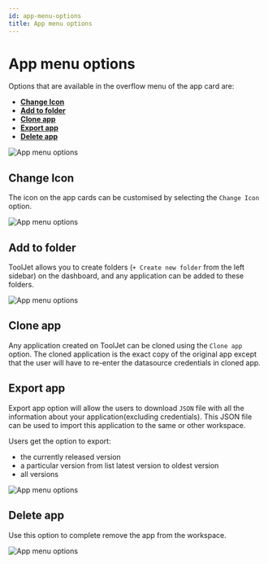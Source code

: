 ```yaml
---
id: app-menu-options
title: App menu options
---
```


# App menu options

Options that are available in the overflow menu of the app card are:

- **[Change Icon](#change-icon)**
- **[Add to folder](#add-to-folder)**
- **[Clone app](#clone-app)**
- **[Export app](#export-app)**
- **[Delete app](#delete-app)**

<div style={{textAlign: 'center'}}>

<img className="screenshot-full" src="/img/tutorial/app-menu-options/app-menu.png" alt="App menu options"/>

</div>

## Change Icon

The icon on the app cards can be customised by selecting the `Change Icon` option.

<div style={{textAlign: 'center'}}>

<img className="screenshot-full" src="/img/tutorial/app-menu-options/change-icon.png" alt="App menu options"/>

</div>

## Add to folder

ToolJet allows you to create folders (`+ Create new folder` from the left sidebar) on the dashboard, and any application can be added to these folders.

<div style={{textAlign: 'center'}}>

<img className="screenshot-full" src="/img/tutorial/app-menu-options/movetofolder.png" alt="App menu options"/>

</div>

## Clone app

Any application created on ToolJet can be cloned using the `Clone app` option. The cloned application is the exact copy of the original app except that the user will have to re-enter the datasource credentials in cloned app.

## Export app

Export app option will allow the users to download `JSON` file with all the information about your application(excluding credentials). This JSON file can be used to import this application to the same or other workspace.

Users get the option to export:
- the currently released version
- a particular version from list latest version to oldest version
- all versions

<div style={{textAlign: 'center'}}>

<img className="screenshot-full" src="/img/tutorial/app-menu-options/export.png" alt="App menu options"/>

</div>

## Delete app

Use this option to complete remove the app from the workspace.

<div style={{textAlign: 'center'}}>

<img className="screenshot-full" src="/img/tutorial/app-menu-options/delete.png" alt="App menu options"/>

</div>